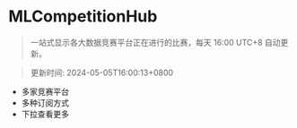 # MLCompetitionHub

> 一站式显示各大数据竞赛平台正在进行的比赛，每天 16:00 UTC+8 自动更新。
  
> 更新时间: 2024-05-05T16:00:13+0800 

* 多家竞赛平台
* 多种订阅方式
* 下拉查看更多